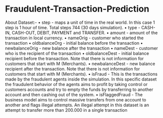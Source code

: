 # Fraudulent-Transaction-Prediction
About Dataset:- • step - maps a unit of time in the real world. In this case 1 step is 1 hour of time. Total steps  744 (30 days simulation). • type - CASH-IN, CASH-OUT, DEBIT, PAYMENT and TRANSFER. • amount - amount of the transaction in local currency. • nameOrig - customer who started the transaction • oldbalanceOrg - initial balance before the transaction • newbalanceOrig - new balance after the transaction • nameDest - customer who is the recipient of the transaction • oldbalanceDest - initial balance recipient before the transaction. Note that there is not  information for customers that start with M (Merchants). • newbalanceDest - new balance recipient after the transaction. Note that there is not  information for customers that start with M (Merchants). • isFraud - This is the transactions made by the fraudulent agents inside the simulation. In this  specific dataset the fraudulent behavior of the agents aims to profit by taking control or  customers accounts and try to empty the funds by transferring to another account and then  cashing out of the system. • isFlaggedFraud - The business model aims to control massive transfers from one account to  another and flags illegal attempts. An illegal attempt in this dataset is an attempt to transfer more than 200.000 in a single transaction
